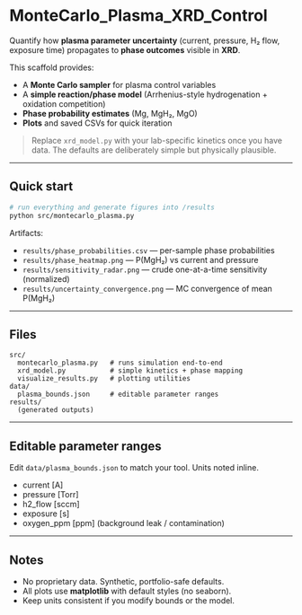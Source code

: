 # MonteCarlo_Plasma_XRD_Control

Quantify how **plasma parameter uncertainty** (current, pressure, H₂ flow, exposure time) propagates to **phase outcomes** visible in **XRD**.

This scaffold provides:
- A **Monte Carlo sampler** for plasma control variables
- A **simple reaction/phase model** (Arrhenius-style hydrogenation + oxidation competition)
- **Phase probability estimates** (Mg, MgH₂, MgO)
- **Plots** and saved CSVs for quick iteration

> Replace `xrd_model.py` with your lab-specific kinetics once you have data. The defaults are deliberately simple but physically plausible.

---

## Quick start

```bash
# run everything and generate figures into /results
python src/montecarlo_plasma.py
```

Artifacts:
- `results/phase_probabilities.csv` — per-sample phase probabilities
- `results/phase_heatmap.png` — P(MgH₂) vs current and pressure
- `results/sensitivity_radar.png` — crude one-at-a-time sensitivity (normalized)
- `results/uncertainty_convergence.png` — MC convergence of mean P(MgH₂)

---

## Files

```
src/
  montecarlo_plasma.py   # runs simulation end-to-end
  xrd_model.py           # simple kinetics + phase mapping
  visualize_results.py   # plotting utilities
data/
  plasma_bounds.json     # editable parameter ranges
results/
  (generated outputs)
```

---

## Editable parameter ranges

Edit `data/plasma_bounds.json` to match your tool. Units noted inline.

- current [A]
- pressure [Torr]
- h2_flow [sccm]
- exposure [s]
- oxygen_ppm [ppm] (background leak / contamination)

---

## Notes

- No proprietary data. Synthetic, portfolio-safe defaults.
- All plots use **matplotlib** with default styles (no seaborn).
- Keep units consistent if you modify bounds or the model.
